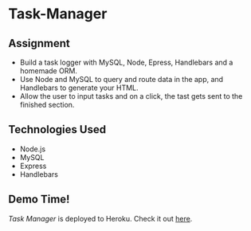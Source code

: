 # Task-Manager

## Assignment
* Build a task logger with MySQL, Node, Epress, Handlebars and a homemade ORM.
* Use Node and MySQL to query and route data in the app, and Handlebars to generate your HTML.
* Allow the user to input tasks and on a click, the tast gets sent to the finished section.

## Technologies Used
* Node.js
* MySQL
* Express
* Handlebars

## Demo Time!
*Task Manager* is deployed to Heroku. Check it out [here](https://task-manager123.herokuapp.com/).
